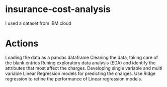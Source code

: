 # insurance-cost-analysis
I used a dataset from IBM cloud

# Actions
Loading the data as a pandas dataframe
Cleaning the data, taking care of the blank entries
Runing exploratory data analysis (EDA) and identify the attributes that most affect the charges.
Developing single variable and multi variable Linear Regression models for predicting the charges.
Use Ridge regression to refine the performance of Linear regression models.